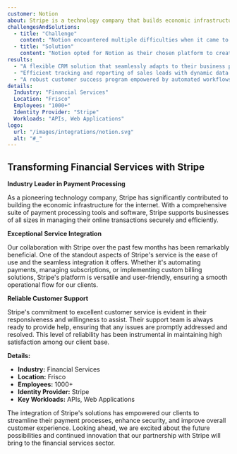 ```yaml
---
customer: Notion
about: Stripe is a technology company that builds economic infrastructure for the internet. Businesses of every size—from new startups to public companies—use our software to accept payments and manage their businesses online.
challengesAndSolutions:
  - title: "Challenge"
    content: "Notion encountered multiple difficulties when it came to effectively managing their sales and customer success processes using Airtable. They needed to find a CRM solution."
  - title: "Solution"
    content: "Notion opted for Notion as their chosen platform to create a tailored solution for their go-to-market strategies, encompassing sales pipelines and customer success management."
results:
  - "A flexible CRM solution that seamlessly adapts to their business processes..."
  - "Efficient tracking and reporting of sales leads with dynamic data enrichment..."
  - "A robust customer success program empowered by automated workflows..."
details:
  Industry: "Financial Services"
  Location: "Frisco"
  Employees: "1000+"
  Identity Provider: "Stripe"
  Workloads: "APIs, Web Applications"
logo:
  url: "/images/integrations/notion.svg"
  alt: "#_"
---
```

## Transforming Financial Services with Stripe

**Industry Leader in Payment Processing**

As a pioneering technology company, Stripe has significantly contributed to building the economic infrastructure for the internet. With a comprehensive suite of payment processing tools and software, Stripe supports businesses of all sizes in managing their online transactions securely and efficiently.

**Exceptional Service Integration**

Our collaboration with Stripe over the past few months has been remarkably beneficial. One of the standout aspects of Stripe's service is the ease of use and the seamless integration it offers. Whether it's automating payments, managing subscriptions, or implementing custom billing solutions, Stripe's platform is versatile and user-friendly, ensuring a smooth operational flow for our clients.

**Reliable Customer Support**

Stripe's commitment to excellent customer service is evident in their responsiveness and willingness to assist. Their support team is always ready to provide help, ensuring that any issues are promptly addressed and resolved. This level of reliability has been instrumental in maintaining high satisfaction among our client base.

**Details:**

- **Industry:** Financial Services
- **Location:** Frisco
- **Employees:** 1000+
- **Identity Provider:** Stripe
- **Key Workloads:** APIs, Web Applications

The integration of Stripe's solutions has empowered our clients to streamline their payment processes, enhance security, and improve overall customer experience. Looking ahead, we are excited about the future possibilities and continued innovation that our partnership with Stripe will bring to the financial services sector.

